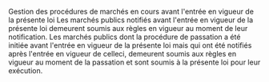 Gestion des procédures de marchés en cours avant
l'entrée en vigueur de la présente loi
Les marchés publics notifiés avant l'entrée en vigueur de la présente
loi demeurent soumis aux règles en vigueur au moment de leur
notification.
Les marchés publics dont la procédure de passation a été initiée avant
l'entrée en vigueur de la présente loi mais qui ont été notifiés après
l'entrée en vigueur de celleci, demeurent soumis aux règles en vigueur
au moment de la passation et sont soumis à la présente loi pour leur
exécution.